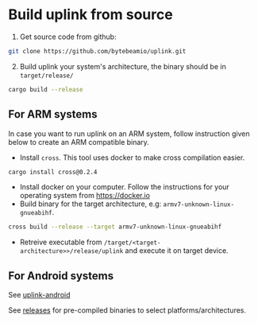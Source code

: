 # Build uplink from source

1. Get source code from github:
```sh
git clone https://github.com/bytebeamio/uplink.git
```
2. Build uplink your system's architecture, the binary should be in `target/release/`
```sh
cargo build --release
```
## For ARM systems

In case you want to run uplink on an ARM system, follow instruction given below to create an ARM compatible binary.

* Install `cross`. This tool uses docker to make cross compilation easier.
```sh
cargo install cross@0.2.4
```
* Install docker on your computer. Follow the instructions for your operating system from https://docker.io
* Build binary for the target architecture, e.g: `armv7-unknown-linux-gnueabihf`.
```sh
cross build --release --target armv7-unknown-linux-gnueabihf
```
* Retreive executable from `/target/<target-architecture>>/release/uplink` and execute it on target device.

## For Android systems
See [uplink-android](https://github.com/bytebeamio/uplink-android)

See [releases] for pre-compiled binaries to select platforms/architectures.

[releases]: https://github.com/bytebeamio/uplink/releases/